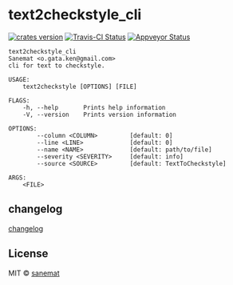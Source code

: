 # text2checkstyle_cli

[![crates version][crates-image]][crates-url] [![Travis-CI Status][travis-image]][travis-url] [![Appveyor Status][appveyor-image]][appveyor-url]

```
text2checkstyle_cli
Sanemat <o.gata.ken@gmail.com>
cli for text to checkstyle.

USAGE:
    text2checkstyle [OPTIONS] [FILE]

FLAGS:
    -h, --help       Prints help information
    -V, --version    Prints version information

OPTIONS:
        --column <COLUMN>         [default: 0]
        --line <LINE>             [default: 0]
        --name <NAME>             [default: path/to/file]
        --severity <SEVERITY>     [default: info]
        --source <SOURCE>         [default: TextToCheckstyle]

ARGS:
    <FILE>
```

## changelog

[changelog](./changelog.md)

## License

MIT © [sanemat](http://sane.jp)


[travis-url]: https://travis-ci.org/packsaddle/rust-text2checkstyle_cli
[travis-image]: https://img.shields.io/travis/packsaddle/rust-text2checkstyle_cli/master.svg?style=flat-square&label=travis
[appveyor-url]: https://ci.appveyor.com/project/sanemat/rust-text2checkstyle-cli/branch/master
[appveyor-image]: https://img.shields.io/appveyor/ci/sanemat/rust-text2checkstyle-cli/master.svg?style=flat-square&label=appveyor
[crates-url]: https://crates.io/crates/text2checkstyle_cli
[crates-image]: https://img.shields.io/crates/v/text2checkstyle_cli.svg?style=flat-square
[license-image]: https://img.shields.io/crates/l/text2checkstyle_cli.svg?style=flat-square
